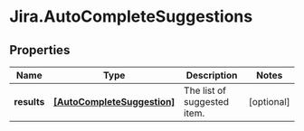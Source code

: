 # Jira.AutoCompleteSuggestions

## Properties

Name | Type | Description | Notes
------------ | ------------- | ------------- | -------------
**results** | [**[AutoCompleteSuggestion]**](AutoCompleteSuggestion.md) | The list of suggested item. | [optional] 


